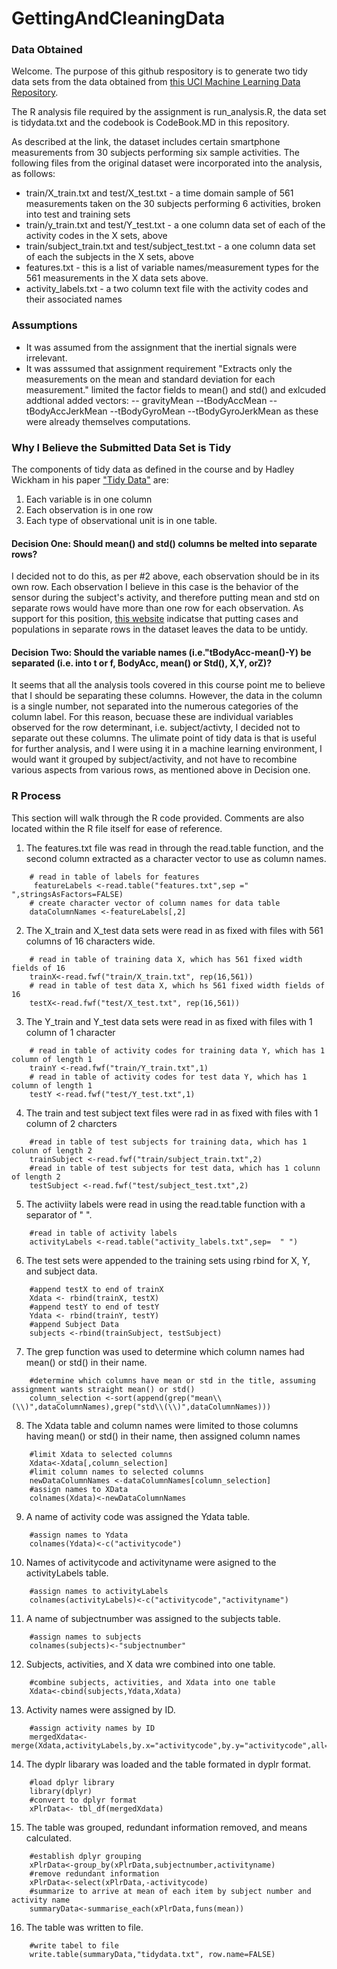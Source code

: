 # GettingAndCleaningData


### Data Obtained

Welcome.  The purpose of this github respository is to generate two tidy data sets from the data obtained from [this UCI Machine Learning Data Repository](http://archive.ics.uci.edu/ml/datasets/Human+Activity+Recognition+Using+Smartphones>).

The R analysis file required by the assignment is run_analysis.R, the data set is tidydata.txt  and the codebook is CodeBook.MD in this repository.

As described at the link, the dataset includes certain smartphone measurements from 30 subjects performing six sample activities.  The following files from the original dataset were incorporated into the analysis, as follows:

  - train/X_train.txt and test/X_test.txt - a time domain sample of 561 measurements taken on the 30 subjects performing 6  activities, broken into test and training sets
  - train/y_train.txt and test/Y_test.txt - a one column data set of each of the activity codes in the X sets, above
  - train/subject_train.txt and test/subject_test.txt - a one column data set of each the subjects in the X sets, above
  - features.txt - this is a list of variable names/measurement types for the 561 measurements in the X data sets above.
  - activity_labels.txt - a two column text file with the activity codes and their associated names

### Assumptions
- It was assumed from the assignment that the inertial signals were irrelevant.
- It was asssumed that assignment requirement "Extracts only the measurements on the mean and standard deviation for each measurement." limited the factor fields to mean() and std() and exlcuded addtional added vectors:
--  gravityMean
--tBodyAccMean
--tBodyAccJerkMean
--tBodyGyroMean
--tBodyGyroJerkMean
as these were already themselves computations.

### Why I Believe the Submitted Data Set is Tidy

The components of tidy data as defined in the course and by Hadley Wickham in his paper ["Tidy Data"](https://www.jstatsoft.org/article/view/v059i10) are:
1.  Each variable is in one column
2.  Each observation is in one row
3.  Each type of observational unit is in one table.


#### Decision One: Should mean() and std() columns be melted into separate rows?

I decided not to do this, as per #2 above, each observation should be in its own row.  Each observation I believe in this case is the behavior of the sensor during the subject's activity, and therefore putting mean and std on separate rows would have more than one row for each observation.  As support for this position, [this website](http://garrettgman.github.io/tidying/) indicatse that putting cases and populations in separate rows in the dataset leaves the data to be untidy.

#### Decision Two: Should the variable names (i.e."tBodyAcc-mean()-Y) be separated (i.e. into t or f, BodyAcc, mean() or Std(), X,Y, orZ)?
It seems that all the analysis tools covered in this course point me to believe that I should be separating these columns. However, the data in the column is a single number, not separated into the numerous categories of the column label.  For this reason, becuase these are individual variables observed for the row determinant, i.e. subject/activty, I decided not to separate out these columns.  The ulimate point of tidy data is that is useful for further analysis, and I were using it in a machine learning environment, I would want it grouped by subject/activity, and not have to recombine various aspects from various rows, as mentioned above in Decision one.

### R Process

This section will walk through the R code provided.  Comments are also located within the R file itself for ease of reference.



1. The features.txt file was read in through the read.table function, and the second column extracted as a character vector to use as column names.
```
    # read in table of labels for features
     featureLabels <-read.table("features.txt",sep =" ",stringsAsFactors=FALSE)
    # create character vector of column names for data table
    dataColumnNames <-featureLabels[,2]
```
2.  The X_train and X_test data sets were read in as fixed with files with 561 columns of 16 characters wide.
```
    # read in table of training data X, which has 561 fixed width fields of 16
    trainX<-read.fwf("train/X_train.txt", rep(16,561))
    # read in table of test data X, which hs 561 fixed width fields of 16
    testX<-read.fwf("test/X_test.txt", rep(16,561))
```
3.  The Y_train and Y_test data sets were read in as fixed with files with 1 column of 1 character
```
    # read in table of activity codes for training data Y, which has 1 column of length 1
    trainY <-read.fwf("train/Y_train.txt",1)
    # read in table of activity codes for test data Y, which has 1 column of length 1
    testY <-read.fwf("test/Y_test.txt",1)
 ```
4.  The train and test subject text files were rad in as fixed with files with 1 column of 2 charcters
```
    #read in table of test subjects for training data, which has 1 colunn of length 2
    trainSubject <-read.fwf("train/subject_train.txt",2)
    #read in table of test subjects for test data, which has 1 colunn of length 2
    testSubject <-read.fwf("test/subject_test.txt",2)
```
5.  The activiity labels were read in using the read.table function with a separator of " ".
```
    #read in table of activity labels
    activityLabels <-read.table("activity_labels.txt",sep=  " ")
```
6.  The test sets were appended to the training sets using rbind for X, Y, and subject data.
```
    #append testX to end of trainX
    Xdata <- rbind(trainX, testX)
    #append testY to end of testY
    Ydata <- rbind(trainY, testY)
    #append Subject Data
    subjects <-rbind(trainSubject, testSubject)
```
7.  The grep function was used to determine which column names had mean() or std() in their name.
```
    #determine which columns have mean or std in the title, assuming assignment wants straight mean() or std()
    column_selection <-sort(append(grep("mean\\(\\)",dataColumnNames),grep("std\\(\\)",dataColumnNames)))
```
8.  The Xdata table and column names were limited to those columns having mean() or std() in their name, then assigned column names
```
    #limit Xdata to selected columns
    Xdata<-Xdata[,column_selection]
    #limit column names to selected columns
    newDataColumnNames <-dataColumnNames[column_selection]
    #assign names to XData
    colnames(Xdata)<-newDataColumnNames
```
9.  A name of activity code was assigned the Ydata table.
```
    #assign names to Ydata
    colnames(Ydata)<-c("activitycode")
```
10.  Names of activitycode and activityname were asigned to the activityLabels table.
   
```
    #assign names to activityLabels
    colnames(activityLabels)<-c("activitycode","activityname")
```
   
11.  A name of subjectnumber was assigned to the subjects table.
```    
    #assign names to subjects
    colnames(subjects)<-"subjectnumber"
   ```
12.  Subjects, activities, and X data wre combined into one table.
```
    #combine subjects, activities, and Xdata into one table
    Xdata<-cbind(subjects,Ydata,Xdata)
````
13.  Activity names were assigned by ID.
```
    #assign activity names by ID
    mergedXdata<-merge(Xdata,activityLabels,by.x="activitycode",by.y="activitycode",all=TRUE)
```
14.  The dyplr libarary was loaded and the table formated in dyplr format.
```
    #load dplyr library
    library(dplyr)
    #convert to dplyr format
    xPlrData<- tbl_df(mergedXdata)
```
15.  The table was grouped, redundant information removed, and means calculated.
```
    #establish dplyr grouping
    xPlrData<-group_by(xPlrData,subjectnumber,activityname)
    #remove redundant information
    xPlrData<-select(xPlrData,-activitycode)
    #summarize to arrive at mean of each item by subject number and activity name
    summaryData<-summarise_each(xPlrData,funs(mean))
```
16.  The table was written to file.
```
    #write tabel to file
    write.table(summaryData,"tidydata.txt", row.name=FALSE)
```
